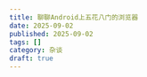 ```yaml
---
title: 聊聊Android上五花八门的浏览器
date: 2025-09-02
published: 2025-09-02
tags: []
category: 杂谈
draft: true
---
```

